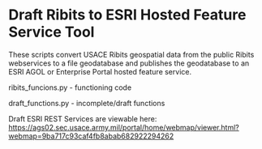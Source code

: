 # Draft Ribits to ESRI Hosted Feature Service Tool
These scripts convert USACE Ribits geospatial data from the public Ribits webservices to a file geodatabase and publishes the geodatabase to an ESRI AGOL or Enterprise Portal hosted feature service.

ribits_funcions.py - functioning code

draft_functions.py - incomplete/draft functions

Draft ESRI REST Services are viewable here: https://ags02.sec.usace.army.mil/portal/home/webmap/viewer.html?webmap=9ba717c93caf4fb8abab682922294262
